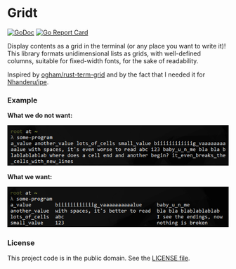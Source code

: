 # Gridt

[![GoDoc][tag2img]][tag2link]
[![Go Report Card][tag3img]][tag3link]

Display contents as a grid in the terminal (or any place you want to write it)!
This library formats unidimensional lists as grids, with well-defined columns, suitable for fixed-width fonts, for the sake of readability.

Inspired by [ogham/rust-term-grid][1] and by the fact that I needed it for [Nhanderu/ipe][2].

### Example

**What we do not want:**

![What we do not want](./.assets/what-we-do-not-want.png "What we do no want")

**What we want:**

![What we want](./.assets/what-we-want.png "What we want")

### License

This project code is in the public domain. See the [LICENSE file][3].

[1]: https://github.com/ogham/rust-term-grid/
[2]: https://github.com/Nhanderu/ipe/
[3]: https://github.com/Nhanderu/gridt/blob/master/LICENSE

[tag1img]: https://travis-ci.org/Nhanderu/gridt.svg?branch=master
[tag1link]: https://travis-ci.org/Nhanderu/gridt
[tag2img]: https://godoc.org/github.com/Nhanderu/gridt?status.png
[tag2link]: https://godoc.org/github.com/Nhanderu/gridt
[tag3img]: https://goreportcard.com/badge/github.com/Nhanderu/gridt
[tag3link]: https://goreportcard.com/report/github.com/Nhanderu/gridt
[tag4img]: https://codecov.io/gh/Nhanderu/gridt/branch/master/graph/badge.svg
[tag4link]: https://codecov.io/gh/Nhanderu/gridt